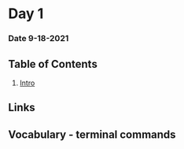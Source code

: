 # Day 1
### Date 9-18-2021
  
## Table of Contents
1. [Intro](#COC)

## Links

## Vocabulary - terminal commands